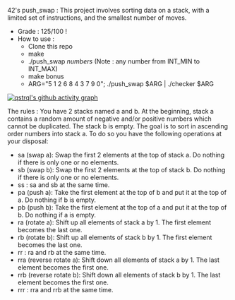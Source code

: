 
42's push_swap : This project involves sorting data on a stack, with a limited set of instructions, and the smallest number of moves.
- Grade : 125/100 !
- How to use :
  - Clone this repo
  - make
  - ./push_swap *numbers* (Note : any number from INT_MIN to INT_MAX)
  - make bonus
  - ARG="5 1 2 6 8 4 3 7 9 0"; ./push_swap $ARG | ./checker $ARG

[![qstrql's github activity graph](https://activity-graph.herokuapp.com/graph?username=qstrql)](https://github.com/ashutosh00710/github-readme-activity-graph)

The rules :
You have 2 stacks named a and b. At the beginning, stack a contains a random amount of negative and/or positive numbers which cannot be duplicated. The stack b is empty.
The goal is to sort in ascending order numbers into stack a. To do so you have the following operations at your disposal:
- sa (swap a): Swap the first 2 elements at the top of stack a. Do nothing if there is only one or no elements.
- sb (swap b): Swap the first 2 elements at the top of stack b. Do nothing if there is only one or no elements.
- ss : sa and sb at the same time.
- pa (push a): Take the first element at the top of b and put it at the top of a. Do nothing if b is empty.
- pb (push b): Take the first element at the top of a and put it at the top of b. Do nothing if a is empty.
- ra (rotate a): Shift up all elements of stack a by 1. The first element becomes the last one.
- rb (rotate b): Shift up all elements of stack b by 1. The first element becomes the last one.
- rr : ra and rb at the same time.
- rra (reverse rotate a): Shift down all elements of stack a by 1. The last element becomes the first one.
- rrb (reverse rotate b): Shift down all elements of stack b by 1. The last element becomes the first one.
- rrr : rra and rrb at the same time.
